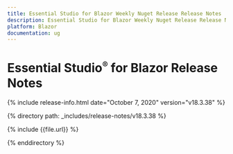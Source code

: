 ```yaml
---
title: Essential Studio for Blazor Weekly Nuget Release Release Notes  
description: Essential Studio for Blazor Weekly Nuget Release Release Notes  
platform: Blazor
documentation: ug
---
```


# Essential Studio<sup style="font-size:70%">&reg;</sup> for Blazor  Release Notes  

{% include release-info.html date="October 7, 2020"  version="v18.3.38" %} 

{% directory path: _includes/release-notes/v18.3.38 %}

{% include {{file.url}} %}

{% enddirectory %}

